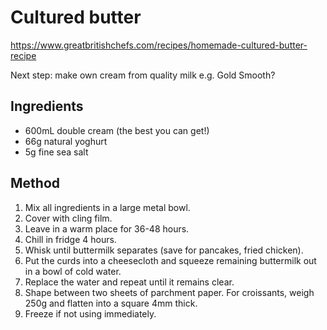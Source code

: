 # Cultured butter

https://www.greatbritishchefs.com/recipes/homemade-cultured-butter-recipe

Next step: make own cream from quality milk e.g. Gold Smooth?

## Ingredients

* 600mL double cream (the best you can get!)
* 66g natural yoghurt
* 5g fine sea salt

## Method

1. Mix all ingredients in a large metal bowl.
1. Cover with cling film.
1. Leave in a warm place for 36-48 hours.
1. Chill in fridge 4 hours.
1. Whisk until buttermilk separates (save for pancakes, fried chicken).
1. Put the curds into a cheesecloth and squeeze remaining buttermilk out in a bowl of cold water.
1. Replace the water and repeat until it remains clear.
1. Shape between two sheets of parchment paper. For croissants, weigh 250g and flatten into a square 4mm thick.
1. Freeze if not using immediately.
